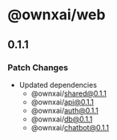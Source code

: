 # @ownxai/web

## 0.1.1

### Patch Changes

- Updated dependencies
  - @ownxai/shared@0.1.1
  - @ownxai/api@0.1.1
  - @ownxai/auth@0.1.1
  - @ownxai/db@0.1.1
  - @ownxai/chatbot@0.1.1
